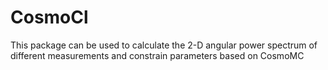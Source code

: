 # CosmoCl
This package can be used to calculate the 2-D angular power spectrum of different measurements and constrain parameters based on CosmoMC
